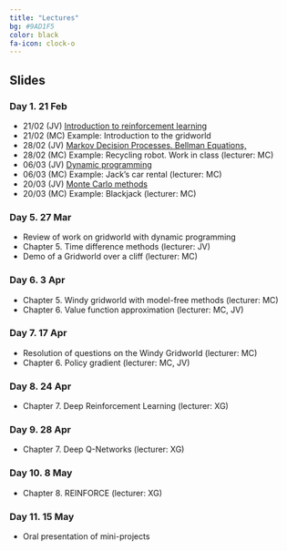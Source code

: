 ```yaml
---
title: "Lectures"
bg: #9AD1F5
color: black
fa-icon: clock-o
---
```


## Slides

### Day 1. 21 Feb
* 21/02 (JV) [Introduction to reinforcement learning][RL1-slides]
* 21/02 (MC) Example: Introduction to the gridworld 
* 28/02 (JV) [Markov Decision Processes. Bellman Equations,][RL2-slides]
* 28/02 (MC) Example: Recycling robot. Work in class (lecturer: MC)
* 06/03 (JV) [Dynamic programming][RL3-slides]
* 06/03 (MC) Example: Jack’s car rental (lecturer: MC)
* 20/03 (JV) [Monte Carlo methods][RL4-slides]
* 20/03 (MC) Example: Blackjack (lecturer: MC)

[RL1-slides]: https://github.com/telecombcn-dl/mrl-2020/raw/gh-pages/slides/RL_Chap1_Intro_2020.pdf
[RL2-slides]: https://github.com/telecombcn-dl/mrl-2020/raw/gh-pages/slides/RL_Chap2_MDP_2020.pdf
[RL3-slides]: https://github.com/telecombcn-dl/mrl-2020/raw/gh-pages/slides/RL_Chap3_DP_2020.pdf
[RL4-slides]: https://github.com/telecombcn-dl/mrl-2020/raw/gh-pages/slides/RL_Chap4_MC_2020.pdf


### Day 5. 27 Mar
- Review of work on gridworld with dynamic programming
- Chapter 5. Time difference methods (lecturer: JV)
- Demo of a Gridworld over a cliff (lecturer: MC)

### Day 6. 3 Apr
- Chapter 5. Windy gridworld with model-free methods (lecturer: MC)
- Chapter 6. Value function approximation (lecturer: MC, JV)

### Day 7. 17 Apr
- Resolution of questions on the Windy Gridworld (lecturer: MC)
- Chapter 6. Policy gradient (lecturer: MC, JV)

### Day 8. 24 Apr
- Chapter 7. Deep Reinforcement Learning (lecturer: XG)

### Day 9. 28 Apr
- Chapter 7. Deep Q-Networks (lecturer: XG)

### Day 10. 8 May
- Chapter 8. REINFORCE (lecturer: XG)

### Day 11. 15 May
- Oral presentation of mini-projects

